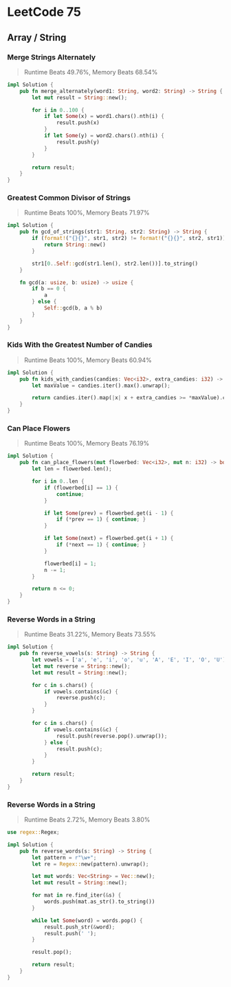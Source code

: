 # LeetCode 75

## Array / String

### Merge Strings Alternately

> Runtime Beats 49.76%, Memory Beats 68.54%

```rust
impl Solution {
    pub fn merge_alternately(word1: String, word2: String) -> String {
        let mut result = String::new();

        for i in 0..100 {
            if let Some(x) = word1.chars().nth(i) {
                result.push(x)
            }
            if let Some(y) = word2.chars().nth(i) {
                result.push(y)
            }
        }

        return result;
    }
}
```

### Greatest Common Divisor of Strings

> Runtime Beats 100%, Memory Beats 71.97%

```rust
impl Solution {
    pub fn gcd_of_strings(str1: String, str2: String) -> String {
        if (format!("{}{}", str1, str2) != format!("{}{}", str2, str1)) {
            return String::new()
        }

        str1[0..Self::gcd(str1.len(), str2.len())].to_string()
    }

    fn gcd(a: usize, b: usize) -> usize {
        if b == 0 {
            a
        } else {
            Self::gcd(b, a % b)
        }
    }
}
```

### Kids With the Greatest Number of Candies

> Runtime Beats 100%, Memory Beats 60.94%

```rust
impl Solution {
    pub fn kids_with_candies(candies: Vec<i32>, extra_candies: i32) -> Vec<bool> {
        let maxValue = candies.iter().max().unwrap();

        return candies.iter().map(|x| x + extra_candies >= *maxValue).collect();
    }
}
```

### Can Place Flowers

> Runtime Beats 100%, Memory Beats 76.19%

```rust
impl Solution {
    pub fn can_place_flowers(mut flowerbed: Vec<i32>, mut n: i32) -> bool {
        let len = flowerbed.len();

        for i in 0..len {
            if (flowerbed[i] == 1) {
                continue;
            }

            if let Some(prev) = flowerbed.get(i - 1) {
                if (*prev == 1) { continue; }
            }

            if let Some(next) = flowerbed.get(i + 1) {
                if (*next == 1) { continue; }
            }

            flowerbed[i] = 1;
            n -= 1;
        }

        return n <= 0;
    }
}
```

### Reverse Words in a String

> Runtime Beats 31.22%, Memory Beats 73.55%

```rust
impl Solution {
    pub fn reverse_vowels(s: String) -> String {
        let vowels = ['a', 'e', 'i', 'o', 'u', 'A', 'E', 'I', 'O', 'U'];
        let mut reverse = String::new();
        let mut result = String::new();

        for c in s.chars() {
            if vowels.contains(&c) {
                reverse.push(c);
            }
        }

        for c in s.chars() {
            if vowels.contains(&c) {
                result.push(reverse.pop().unwrap());
            } else {
                result.push(c);
            }
        }

        return result;
    }
}
```

### Reverse Words in a String

> Runtime Beats 2.72%, Memory Beats 3.80%

```rust
use regex::Regex;

impl Solution {
    pub fn reverse_words(s: String) -> String {
        let pattern = r"\w+";
        let re = Regex::new(pattern).unwrap();

        let mut words: Vec<String> = Vec::new();
        let mut result = String::new();

        for mat in re.find_iter(&s) {
            words.push(mat.as_str().to_string())
        }

        while let Some(word) = words.pop() {
            result.push_str(&word);
            result.push(' ');
        }

        result.pop();

        return result;
    }
}
```
